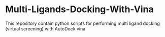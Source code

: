 # Multi-Ligands-Docking-With-Vina
This repository contain python scripts for performing multi ligand docking (virtual screening) with AutoDock vina